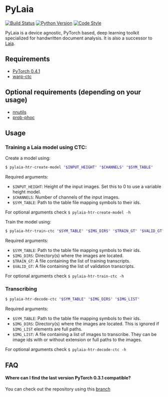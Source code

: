 # PyLaia

[![Build Status](https://travis-ci.com/jpuigcerver/PyLaia.svg?token=HF64eTvPxEUcjjUPXpgm&branch=master)](https://travis-ci.com/jpuigcerver/PyLaia)
[![Python Version](https://img.shields.io/badge/python-2.7%2C%203.5%2C%203.6-blue.svg)](https://www.python.org/)
[![Code Style](https://img.shields.io/badge/code%20style-black-000000.svg)](https://github.com/ambv/black)

PyLaia is a device agnostic, PyTorch based, deep learning toolkit specialized for handwritten document analysis. It is also a successor to [Laia](https://github.com/jpuigcerver/Laia).

## Requirements

- [PyTorch 0.4.1](https://pytorch.org)
- [warp-ctc](./third_party/warp-ctc)

## Optional requirements (depending on your usage)

- [nnutils](./third_party/nnutils)
- [prob-phoc](./third_party/prob-phoc)

## Usage

### Training a Laia model using CTC:

Create a model using:

```bash
$ pylaia-htr-create-model "$INPUT_HEIGHT" "$CHANNELS" "$SYM_TABLE"
```

Required arguments:

- `$INPUT_HEIGHT`: Height of the input images. Set this to 0 to use a variable height model.
- `$CHANNELS`: Number of channels of the input images.
- `$SYM_TABLE`: Path to the table file mapping symbols to their ids.

For optional arguments check `$ pylaia-htr-create-model -h`

Train the model using:

```bash
$ pylaia-htr-train-ctc "$SYM_TABLE" "$IMG_DIRS" "$TRAIN_GT" "$VALID_GT"
```

Required arguments:

- `$SYM_TABLE`: Path to the table file mapping symbols to their ids.
- `$IMG_DIRS`: Directory(s) where the images are located.
- `$TRAIN_GT`: A file containing the list of training transcripts.
- `$VALID_GT`: A file containing the list of validation transcripts.

For optional arguments check `$ pylaia-htr-train-ctc -h`

### Transcribing

```bash
$ pylaia-htr-decode-ctc "$SYM_TABLE" "$IMG_DIRS" "$IMG_LIST"
```

Required arguments:

- `$SYM_TABLE`: Path to the table file mapping symbols to their ids.
- `$IMG_DIRS`: Directory(s) where the images are located. This is ignored if `$IMG_LIST` elements are full paths.
- `$IMG_LIST`: A file containing a list of images to transcribe. They can be image ids with or without extension or full paths to the images.

For optional arguments check `$ pylaia-htr-decode-ctc -h`

## FAQ

#### Where can I find the last version PyTorch 0.3.1 compatible?
You can check out the repository using this [branch](https://github.com/jpuigcerver/PyLaia/tree/PyTorch-v0.3.1)
